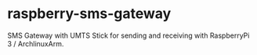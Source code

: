 # raspberry-sms-gateway
SMS Gateway with UMTS Stick for sending and receiving with RaspberryPi 3 / ArchlinuxArm.

